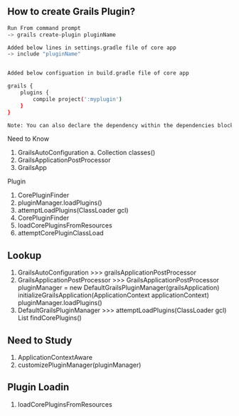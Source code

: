 How to create Grails Plugin?
---
```bash
Run From command prompt
-> grails create-plugin pluginName

Added below lines in settings.gradle file of core app
-> include "pluginName"


Added below configuation in build.gradle file of core app

grails {
    plugins {
        compile project(':myplugin')
    }
}

Note: You can also declare the dependency within the dependencies block, however you will not get subproject reloading if you do this!

```


Need to Know
1. GrailsAutoConfiguration
	a. Collection<Class> classes()
2. GrailsApplicationPostProcessor
3. GrailsApp


Plugin 
1. CorePluginFinder
2. pluginManager.loadPlugins()
3. attemptLoadPlugins(ClassLoader gcl)
4. CorePluginFinder
5. loadCorePluginsFromResources
6. attemptCorePluginClassLoad




Lookup
------------------------------------------------------------------------
1. GrailsAutoConfiguration			>>>			grailsApplicationPostProcessor
2. GrailsApplicationPostProcessor	>>>			GrailsApplicationPostProcessor
		pluginManager = new DefaultGrailsPluginManager(grailsApplication)
		initializeGrailsApplication(ApplicationContext applicationContext)
		pluginManager.loadPlugins()
3. DefaultGrailsPluginManager	>>>			attemptLoadPlugins(ClassLoader gcl)
		List<GrailsPlugin> findCorePlugins()
		
		
		

Need to Study
--------------------------------------------------------------------------
1. ApplicationContextAware
2. customizePluginManager(pluginManager)


Plugin Loadin
------------------------------------
1. loadCorePluginsFromResources